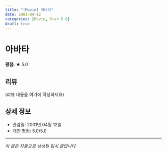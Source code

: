 ```yaml
---
title: "[Movie] 아바타"
date: 2001-04-12
categories: [Movie, Star-5.0]
draft: true
---
```


# 아바타

**평점:** ★ 5.0

## 리뷰

(리뷰 내용을 여기에 작성하세요)

## 상세 정보

- 관람일: 2001년 04월 12일
- 개인 평점: 5.0/5.0

---

*이 글은 자동으로 생성된 임시 글입니다.*

